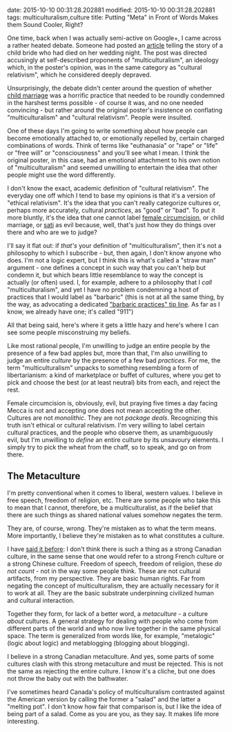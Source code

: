 date: 2015-10-10 00:31:28.202881
modified: 2015-10-10 00:31:28.202881
tags: multiculturalism,culture
title: Putting "Meta" in Front of Words Makes them Sound Cooler, Right?

One time, back when I was actually semi-active on Google+, I came across a
rather heated debate.  Someone had posted an [article][1] telling the story
of a child bride who had died on her wedding night.  The post was directed
accusingly at self-described proponents of "multiculturalism", an ideology
which, in the poster's opinion, was in the same category as "cultural
relativism", which he considered deeply depraved.

Unsurprisingly, the debate didn't center around the question of whether
[child marriage][7] was a horrific practice that needed to be roundly
condemned in the harshest terms possible - of course it was, and no one
needed convincing - but rather around the original poster's insistence on
conflating "multiculturalism" and "cultural relativism".  People were
insulted.

One of these days I'm going to write something about how people can become
emotionally attached to, or emotionally repelled by, certain charged
combinations of words.  Think of terms like "euthanasia" or "rape" or "life"
or "free will" or "consciousness" and you'll see what I mean.  I think the
original poster, in this case, had an emotional attachment to his own notion
of "multiculturalism" and seemed unwilling to entertain the idea that other
people might use the word differently.

I don't know the exact, academic definition of "cultural relativism".  The
everyday one off which I tend to base my opinions is that it's a version of
"ethical relativism".  It's the idea that you can't really categorize
cultures or, perhaps more accurately, cultural *practices*, as "good" or
"bad".  To put it more bluntly, it's the idea that one cannot label
[female circumcision][5], or child marriage, or [sati][4] as evil because,
well, that's just how they do things over there and who are we to judge?

I'll say it flat out: if *that's* your definition of "multiculturalism",
then it's not a philosophy to which I subscribe - but, then again, I don't
know anyone who does.  I'm not a logic expert, but I think this is what's
called a "straw man" argument - one defines a concept in such way that you
can't help but condemn it, but which bears little resemblance to way the
concept is actually (or often) used.  I, for example, adhere to a philosophy
that I *call* "multiculturalism", and yet I have no problem condemning a
host of practices that I would label as "barbaric" (this is not at all the
same thing, by the way, as advocating a dedicated
["barbaric practices" tip line][6].  As far as I know, we already have one;
it's called "911")

All that being said, here's where it gets a little hazy and here's where I
can see some people misconstruing my beliefs.

Like most rational people, I'm unwilling to judge an entire people by the
presence of a few bad apples but, more than that, I'm also unwilling to
judge an entire *culture* by the presence of a few bad *practices*.  For me,
the term "multiculturalism" unpacks to something resembling a form of
libertarianism: a kind of marketplace or buffet of cultures, where you get
to pick and choose the best (or at least neutral) bits from each, and reject
the rest.

Female circumcision is, obviously, evil, but praying five times a day facing
Mecca is not and accepting one does not mean accepting the other.  Cultures
are not *monolithic*.  They are not *package deals*.  Recognizing this truth
isn't ethical or cultural relativism.  I'm very willing to label certain
cultural practices, and the people who observe them, as unambiguously evil,
but I'm unwilling to *define* an entire culture by its unsavoury elements.
I simply try to pick the wheat from the chaff, so to speak, and go on from
there.

## The Metaculture

I'm pretty conventional when it comes to liberal, western values.  I believe
in free speech, freedom of religion, etc.  There are some people who take
this to mean that I cannot, therefore, be a multiculturalist, as if the
belief that there are such things as shared national values somehow negates
the term.

They are, of course, wrong.  They're mistaken as to what the term means.
More importantly, I believe they're mistaken as to what constitutes a
culture.

I have [said it before][2]: I don't think there is such a thing as a strong
Canadian culture, in the same sense that one would refer to a strong French
culture or a strong Chinese culture.  Freedom of speech, freedom of
religion, these *do not count* - not in the way some people think.  These
are not cultural artifacts, from my perspective.  They are basic human
rights.  Far from negating the concept of multiculturalism, they are
actually necessary for it to work at all.  They are the basic substrate
underpinning civilized human and cultural interaction.

Together they form, for lack of a better word, a *metaculture* - a culture
*about* cultures.  A general strategy for dealing with people who come from
different parts of the world and who now live together in the same physical
space.  The term is generalized from words like, for example, "metalogic"
(logic about logic) and metablogging (blogging about blogging).

I believe in a strong Canadian metaculture.  And yes, some parts of some
cultures clash with this strong metaculture and must be rejected.  This is
not the same as rejecting the entire culture.  I know it's a cliche, but one
does not throw the baby out with the bathwater.

I've sometimes heard Canada's policy of multiculturalism contrasted against
the American version by calling the former a "salad" and the latter a
"melting pot".  I don't know how fair that comparison is, but I like the
idea of being part of a salad.  Come as you are you, as they say.  It makes
life more interesting.


[1]: http://www.upi.com/Top_News/World-News/2013/09/08/8-year-old-Yemeni-girl-dies-from-internal-injuries-on-wedding-night/UPI-61081378653499/?spt=hs&or=tn
[2]: /blog/miscellanea/cultureless
[3]: http://www.telegraph.co.uk/foodanddrink/foodanddrinknews/8827721/Italian-town-bans-any-new-kebab-shops-or-other-ethnic-food.html
[4]: https://en.wikipedia.org/wiki/Sati_(practice)
[5]: https://en.wikipedia.org/wiki/Female_genital_mutilation
[6]: http://www.cbc.ca/news/politics/canada-election-2015-barbaric-cultural-practices-law-1.3254118
[7]: https://en.wikipedia.org/wiki/Child_marriage
